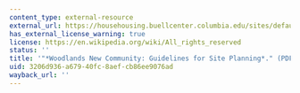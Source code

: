 ```yaml
---
content_type: external-resource
external_url: https://househousing.buellcenter.columbia.edu/sites/default/files/wmrt_woodlandsdesignguidelines_1973.pdf
has_external_license_warning: true
license: https://en.wikipedia.org/wiki/All_rights_reserved
status: ''
title: '"*Woodlands New Community: Guidelines for Site Planning*." (PDF)'
uid: 3206d936-a679-40fc-8aef-cb86ee9076ad
wayback_url: ''
---
```

